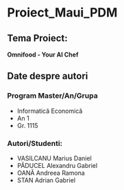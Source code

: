 # Proiect_Maui_PDM
## Tema Proiect:
__Omnifood - Your AI Chef__

## Date despre autori

### Program Master/An/Grupa
- Informatică Economică
- An 1
- Gr. 1115

### Autori/Studenti:
- VASILCANU Marius Daniel
- PĂDUCEL Alexandru Gabriel
- OANĂ Andreea Ramona
- STAN Adrian Gabriel
